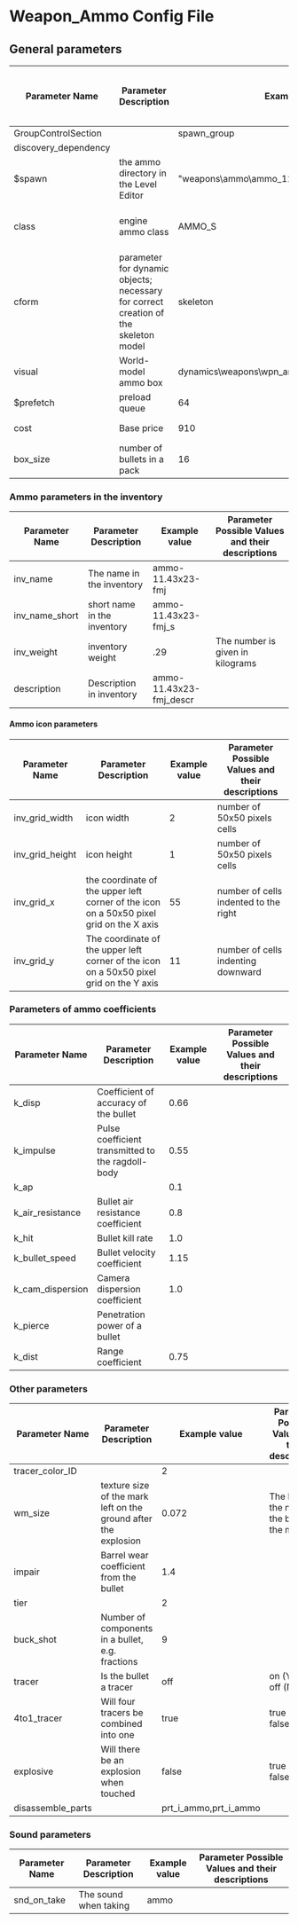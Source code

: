 # Weapon_Ammo Config File

## General parameters
| Parameter Name | Parameter Description | Example value | Parameter Possible Values and their descriptions |
---|---|---|---|
| GroupControlSection |  | spawn_group |  |
| discovery_dependency |  |  |  |
| $spawn | the ammo directory in the Level Editor | "weapons\ammo\ammo_11.43x23_hydro" |  |
| class | engine ammo class | AMMO_S | AMMO_S - S_VOG25 - S_OG7B - S_M209 |
| cform | parameter for dynamic objects; necessary for correct creation of the skeleton model | skeleton |  |
| visual | World-model ammo box | dynamics\weapons\wpn_ammo\ammo_1143x23_fmj.ogf | Specifies the path to the file |
| $prefetch | preload queue | 64 |  |
| cost | Base price | 910 | Specified in numbers |
| box_size | number of bullets in a pack | 16 | Specified in numbers |

### Ammo parameters in the inventory
| Parameter Name | Parameter Description | Example value | Parameter Possible Values and their descriptions |
---|---|---|---|
| inv_name | The name in the inventory | ammo-11.43x23-fmj |  |
| inv_name_short | short name in the inventory | ammo-11.43x23-fmj_s |  |
| inv_weight | inventory weight | .29 | The number is given in kilograms |
| description | Description in inventory | ammo-11.43x23-fmj_descr |  |

#### Ammo icon parameters
| Parameter Name | Parameter Description | Example value | Parameter Possible Values and their descriptions |
---|---|---|---|
| inv_grid_width | icon width | 2 | number of 50x50 pixels cells |
| inv_grid_height | icon height | 1 | number of 50x50 pixels cells |
| inv_grid_x | the coordinate of the upper left corner of the icon on a 50x50 pixel grid on the X axis | 55 | number of cells indented to the right |
| inv_grid_y | The coordinate of the upper left corner of the icon on a 50x50 pixel grid on the Y axis | 11 | number of cells indenting downward |

### Parameters of ammo coefficients
| Parameter Name | Parameter Description | Example value | Parameter Possible Values and their descriptions |
---|---|---|---|
| k_disp | Coefficient of accuracy of the bullet | 0.66 |  |
| k_impulse | Pulse coefficient transmitted to the ragdoll-body | 0.55 |  |
| k_ap |  | 0.1 |  |
| k_air_resistance | Bullet air resistance coefficient | 0.8 |  |
| k_hit	 | Bullet kill rate | 1.0 |  |
| k_bullet_speed | Bullet velocity coefficient | 1.15 |  |
| k_cam_dispersion | Camera dispersion coefficient | 1.0 |  |
| k_pierce | Penetration power of a bullet |  |  |
| k_dist | Range coefficient | 0.75 |  |

### Other parameters
| Parameter Name | Parameter Description | Example value | Parameter Possible Values and their descriptions |
---|---|---|---|
| tracer_color_ID |  | 2 |  |
| wm_size | texture size of the mark left on the ground after the explosion | 0.072 | The bigger the number, the bigger the mark |
| impair | Barrel wear coefficient from the bullet | 1.4 |  |
| tier |  | 2 |  |
| buck_shot | Number of components in a bullet, e.g. fractions | 9 |  |
| tracer | Is the bullet a tracer | off | on (Yes) - off (No) |
| 4to1_tracer | Will four tracers be combined into one | true | true (yes) - false (no) |
| explosive | Will there be an explosion when touched | false | true (yes) - false (no) |
| disassemble_parts |  | prt_i_ammo,prt_i_ammo |  |

### Sound parameters
| Parameter Name | Parameter Description | Example value | Parameter Possible Values and their descriptions |
---|---|---|---|
| snd_on_take | The sound when taking | ammo |  |